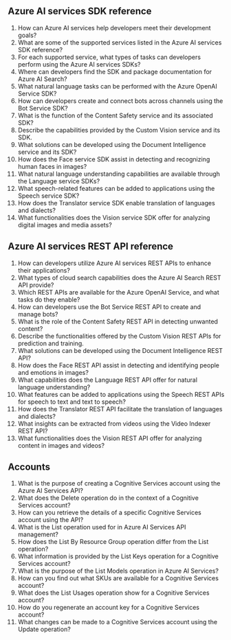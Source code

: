 ## Azure AI services SDK reference
1. How can Azure AI services help developers meet their development goals?
2. What are some of the supported services listed in the Azure AI services SDK reference?
3. For each supported service, what types of tasks can developers perform using the Azure AI services SDKs?
4. Where can developers find the SDK and package documentation for Azure AI Search?
5. What natural language tasks can be performed with the Azure OpenAI Service SDK?
6. How can developers create and connect bots across channels using the Bot Service SDK?
7. What is the function of the Content Safety service and its associated SDK?
8. Describe the capabilities provided by the Custom Vision service and its SDK.
9. What solutions can be developed using the Document Intelligence service and its SDK?
10. How does the Face service SDK assist in detecting and recognizing human faces in images?
11. What natural language understanding capabilities are available through the Language service SDKs?
12. What speech-related features can be added to applications using the Speech service SDK?
13. How does the Translator service SDK enable translation of languages and dialects?
14. What functionalities does the Vision service SDK offer for analyzing digital images and media assets?

## Azure AI services REST API reference
1. How can developers utilize Azure AI services REST APIs to enhance their applications?
2. What types of cloud search capabilities does the Azure AI Search REST API provide?
3. Which REST APIs are available for the Azure OpenAI Service, and what tasks do they enable?
4. How can developers use the Bot Service REST API to create and manage bots?
5. What is the role of the Content Safety REST API in detecting unwanted content?
6. Describe the functionalities offered by the Custom Vision REST APIs for prediction and training.
7. What solutions can be developed using the Document Intelligence REST API?
8. How does the Face REST API assist in detecting and identifying people and emotions in images?
9. What capabilities does the Language REST API offer for natural language understanding?
10. What features can be added to applications using the Speech REST APIs for speech to text and text to speech?
11. How does the Translator REST API facilitate the translation of languages and dialects?
12. What insights can be extracted from videos using the Video Indexer REST API?
13. What functionalities does the Vision REST API offer for analyzing content in images and videos?

## Accounts
1. What is the purpose of creating a Cognitive Services account using the Azure AI Services API?
2. What does the Delete operation do in the context of a Cognitive Services account?
3. How can you retrieve the details of a specific Cognitive Services account using the API?
4. What is the List operation used for in Azure AI Services API management?
5. How does the List By Resource Group operation differ from the List operation?
6. What information is provided by the List Keys operation for a Cognitive Services account?
7. What is the purpose of the List Models operation in Azure AI Services?
8. How can you find out what SKUs are available for a Cognitive Services account?
9. What does the List Usages operation show for a Cognitive Services account?
10. How do you regenerate an account key for a Cognitive Services account?
11. What changes can be made to a Cognitive Services account using the Update operation?